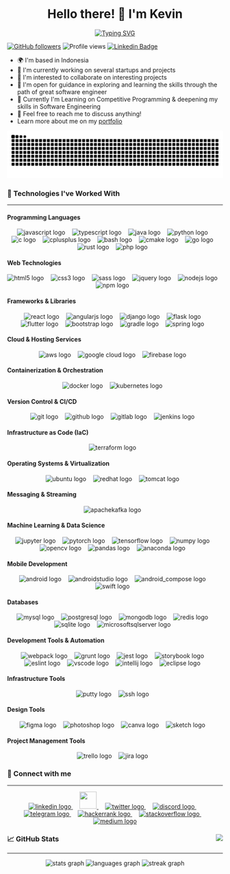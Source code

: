 <h1 align="center">Hello there! 👋 I'm Kevin</h1>

<p align="center">
  <a href="https://git.io/typing-svg"><img src="https://readme-typing-svg.herokuapp.com?font=Fira+Code&pause=1000&color=1BA7EA&center=true&random=false&width=435&lines=Ananda+Kevin+Refaldo+Sariputra;Senior+Software+Engineer;PPTI+BCA;Math+Olympiad+Nationalist;AWS+Cloud+Practitioner+Certified;Machine+Learning+Engineer;Competitive+Programming+Warrior" alt="Typing SVG" /></a>
</p>

[![GitHub followers](https://img.shields.io/github/followers/anandakevin?label=Followers&style=social)](https://github.com/anandakevin/?tab=follow) ![Profile views](https://komarev.com/ghpvc/?username=anandakevin&color=blueviolet) [![Linkedin Badge](https://img.shields.io/badge/-anandakevin-blue?style=flat&logo=Linkedin&logoColor=white&link=https://www.linkedin.com/in/ananda-kevin-refaldo-sariputra/)](https://www.linkedin.com/in/ananda-kevin-refaldo-sariputra)

* 🌍 I'm based in Indonesia
* 🏢 I'm currently working on several startups and projects
* 🤝 I'm interested to collaborate on interesting projects
* 📖 I'm open for guidance in exploring and learning the skills through the path of great software engineer
* 🧠 Currently I'm Learning on Competitive Programming & deepening my skills in Software Engineering
* 🤔 Feel free to reach me to discuss anything!
* Learn more about me on my [portfolio](https://anandakevin.github.io)

<p align="center">
  <picture>
    <source media="(prefers-color-scheme: dark)" srcset="https://raw.githubusercontent.com/anandakevin/anandakevin/output/snake-dark.svg" />
    <source media="(prefers-color-scheme: light)" srcset="https://raw.githubusercontent.com/anandakevin/anandakevin/output/snake.svg" />
    <img alt="Snake animation" src="https://raw.githubusercontent.com/anandakevin/anandakevin/output/snake.svg" />
  </picture>
</p>

### 🚀 Technologies I've Worked With

---

#### **Programming Languages**
<div align="center">
  <img src="https://cdn.jsdelivr.net/gh/devicons/devicon/icons/javascript/javascript-original.svg" height="40" alt="javascript logo"  /><img width="12" />
  <img src="https://cdn.jsdelivr.net/gh/devicons/devicon/icons/typescript/typescript-original.svg" height="40" alt="typescript logo"  /><img width="12" />
  <img src="https://cdn.jsdelivr.net/gh/devicons/devicon/icons/java/java-original.svg" height="40" alt="java logo"  /><img width="12" />
  <img src="https://cdn.jsdelivr.net/gh/devicons/devicon/icons/python/python-original.svg" height="40" alt="python logo"  /><img width="12" />
  <img src="https://cdn.jsdelivr.net/gh/devicons/devicon/icons/c/c-original.svg" height="40" alt="c logo"  /><img width="12" />
  <img src="https://cdn.jsdelivr.net/gh/devicons/devicon/icons/cplusplus/cplusplus-original.svg" height="40" alt="cplusplus logo"  /><img width="12" />
  <img src="https://cdn.jsdelivr.net/gh/devicons/devicon/icons/bash/bash-original.svg" height="40" alt="bash logo"  /><img width="12" />
  <img src="https://cdn.jsdelivr.net/gh/devicons/devicon/icons/cmake/cmake-original.svg" height="40" alt="cmake logo"  /><img width="12" />
  <img src="https://cdn.jsdelivr.net/gh/devicons/devicon/icons/go/go-original.svg" height="40" alt="go logo"  /><img width="12" />
  <img src="https://cdn.jsdelivr.net/gh/devicons/devicon/icons/rust/rust-original.svg" height="40" alt="rust logo"  /><img width="12" />
  <img src="https://cdn.jsdelivr.net/gh/devicons/devicon/icons/php/php-original.svg" height="40" alt="php logo"  /><img width="12" />
</div>

#### **Web Technologies**
<div align="center">
  <img src="https://cdn.jsdelivr.net/gh/devicons/devicon/icons/html5/html5-original.svg" height="40" alt="html5 logo"  /><img width="12" />
  <img src="https://cdn.jsdelivr.net/gh/devicons/devicon/icons/css3/css3-original.svg" height="40" alt="css3 logo"  /><img width="12" />
  <img src="https://cdn.jsdelivr.net/gh/devicons/devicon/icons/sass/sass-original.svg" height="40" alt="sass logo"  /><img width="12" />
  <img src="https://cdn.jsdelivr.net/gh/devicons/devicon/icons/jquery/jquery-original.svg" height="40" alt="jquery logo"  /><img width="12" />
  <img src="https://cdn.jsdelivr.net/gh/devicons/devicon/icons/nodejs/nodejs-original.svg" height="40" alt="nodejs logo"  /><img width="12" />
  <img src="https://cdn.jsdelivr.net/gh/devicons/devicon/icons/npm/npm-original-wordmark.svg" height="40" alt="npm logo"  /><img width="12" />
</div>

#### **Frameworks & Libraries**
<div align="center">
  <img src="https://cdn.jsdelivr.net/gh/devicons/devicon/icons/react/react-original.svg" height="40" alt="react logo"  /><img width="12" />
  <img src="https://cdn.jsdelivr.net/gh/devicons/devicon/icons/angularjs/angularjs-original.svg" height="40" alt="angularjs logo"  /><img width="12" />
  <img src="https://cdn.jsdelivr.net/gh/devicons/devicon/icons/django/django-plain.svg" height="40" alt="django logo"  /><img width="12" />
  <img src="https://cdn.jsdelivr.net/gh/devicons/devicon/icons/flask/flask-original.svg" height="40" alt="flask logo"  /><img width="12" />
  <img src="https://cdn.jsdelivr.net/gh/devicons/devicon/icons/flutter/flutter-original.svg" height="40" alt="flutter logo"  /><img width="12" />
  <img src="https://cdn.jsdelivr.net/gh/devicons/devicon/icons/bootstrap/bootstrap-original.svg" height="40" alt="bootstrap logo"  /><img width="12" />
  <img src="https://cdn.jsdelivr.net/gh/devicons/devicon/icons/gradle/gradle-original.svg" height="40" alt="gradle logo"  /><img width="12" />
  <img src="https://cdn.jsdelivr.net/gh/devicons/devicon/icons/spring/spring-original.svg" height="40" alt="spring logo"  /><img width="12" />
</div>

#### **Cloud & Hosting Services**
<div align="center">
  <img src="https://cdn.jsdelivr.net/gh/devicons/devicon/icons/amazonwebservices/amazonwebservices-original-wordmark.svg" height="40" alt="aws logo"  /><img width="12" />
  <img src="https://cdn.jsdelivr.net/gh/devicons/devicon/icons/googlecloud/googlecloud-original.svg" height="40" alt="google cloud logo"  /><img width="12" />
  <img src="https://cdn.jsdelivr.net/gh/devicons/devicon/icons/firebase/firebase-plain.svg" height="40" alt="firebase logo"  /><img width="12" />
</div>

#### **Containerization & Orchestration**
<div align="center">
  <img src="https://cdn.jsdelivr.net/gh/devicons/devicon/icons/docker/docker-original.svg" height="40" alt="docker logo"  /><img width="12" />
  <img src="https://cdn.jsdelivr.net/gh/devicons/devicon/icons/kubernetes/kubernetes-plain.svg" height="40" alt="kubernetes logo"  /><img width="12" />
</div>

#### **Version Control & CI/CD**
<div align="center">
  <img src="https://cdn.jsdelivr.net/gh/devicons/devicon/icons/git/git-original.svg" height="40" alt="git logo"  /><img width="12" />
  <img src="https://cdn.jsdelivr.net/gh/devicons/devicon/icons/github/github-original.svg" height="40" alt="github logo"  /><img width="12" />
  <img src="https://cdn.jsdelivr.net/gh/devicons/devicon/icons/gitlab/gitlab-original.svg" height="40" alt="gitlab logo"  /><img width="12" />
  <img src="https://cdn.jsdelivr.net/gh/devicons/devicon/icons/jenkins/jenkins-line.svg" height="40" alt="jenkins logo"  /><img width="12" />
</div>

#### **Infrastructure as Code (IaC)**
<div align="center">
  <img src="https://cdn.jsdelivr.net/gh/devicons/devicon/icons/terraform/terraform-original.svg" height="40" alt="terraform logo"  /><img width="12" />
</div>


#### **Operating Systems & Virtualization**
<div align="center">
  <img src="https://cdn.jsdelivr.net/gh/devicons/devicon/icons/ubuntu/ubuntu-original.svg" height="40" alt="ubuntu logo"  /><img width="12" />
  <img src="https://cdn.jsdelivr.net/gh/devicons/devicon/icons/redhat/redhat-original.svg" height="40" alt="redhat logo"  /><img width="12" />
  <img src="https://cdn.jsdelivr.net/gh/devicons/devicon/icons/tomcat/tomcat-original.svg" height="40" alt="tomcat logo"  /><img width="12" />
</div>


#### **Messaging & Streaming**
<div align="center">
  <img src="https://cdn.jsdelivr.net/gh/devicons/devicon/icons/apachekafka/apachekafka-original.svg" height="40" alt="apachekafka logo"  /><img width="12" />
</div>


#### **Machine Learning & Data Science**
<div align="center">
  <img src="https://cdn.jsdelivr.net/gh/devicons/devicon/icons/jupyter/jupyter-original.svg" height="40" alt="jupyter logo"  /><img width="12" />
  <img src="https://cdn.jsdelivr.net/gh/devicons/devicon/icons/pytorch/pytorch-original.svg" height="40" alt="pytorch logo"  /><img width="12" />
  <img src="https://cdn.jsdelivr.net/gh/devicons/devicon/icons/tensorflow/tensorflow-original.svg" height="40" alt="tensorflow logo"  /><img width="12" />
  <img src="https://cdn.jsdelivr.net/gh/devicons/devicon/icons/numpy/numpy-original.svg" height="40" alt="numpy logo"  /><img width="12" />
  <img src="https://cdn.jsdelivr.net/gh/devicons/devicon/icons/opencv/opencv-original.svg" height="40" alt="opencv logo"  /><img width="12" />
  <img src="https://cdn.jsdelivr.net/gh/devicons/devicon/icons/pandas/pandas-original.svg" height="40" alt="pandas logo"  /><img width="12" />
  <img src="https://cdn.jsdelivr.net/gh/devicons/devicon/icons/anaconda/anaconda-original.svg" height="40" alt="anaconda logo"  /><img width="12" />
</div>

#### **Mobile Development**
<div align="center">
  <img src="https://cdn.jsdelivr.net/gh/devicons/devicon/icons/android/android-original.svg" height="40" alt="android logo"  /><img width="12" />
  <img src="https://cdn.jsdelivr.net/gh/devicons/devicon/icons/androidstudio/androidstudio-original.svg" height="40" alt="androidstudio logo"  /><img width="12" />
  <img src="https://3.bp.blogspot.com/-VVp3WvJvl84/X0Vu6EjYqDI/AAAAAAAAPjU/ZOMKiUlgfg8ok8DY8Hc-ocOvGdB0z86AgCLcBGAsYHQ/s1600/jetpack%2Bcompose%2Bicon_RGB.png" height="40" alt="android_compose logo"  /><img width="12" />
  <img src="https://cdn.jsdelivr.net/gh/devicons/devicon/icons/swift/swift-original.svg" height="40" alt="swift logo"  /><img width="12" />
</div>

#### **Databases**
<div align="center">
  <img src="https://cdn.jsdelivr.net/gh/devicons/devicon/icons/mysql/mysql-original.svg" height="40" alt="mysql logo"  /><img width="12" />
  <img src="https://cdn.jsdelivr.net/gh/devicons/devicon/icons/postgresql/postgresql-original.svg" height="40" alt="postgresql logo"  /><img width="12" />
  <img src="https://cdn.jsdelivr.net/gh/devicons/devicon/icons/mongodb/mongodb-original.svg" height="40" alt="mongodb logo"  /><img width="12" />
  <img src="https://cdn.jsdelivr.net/gh/devicons/devicon/icons/redis/redis-original.svg" height="40" alt="redis logo"  /><img width="12" />
  <img src="https://cdn.jsdelivr.net/gh/devicons/devicon/icons/sqlite/sqlite-original.svg" height="40" alt="sqlite logo"  /><img width="12" />
  <img src="https://cdn.jsdelivr.net/gh/devicons/devicon/icons/microsoftsqlserver/microsoftsqlserver-plain.svg" height="40" alt="microsoftsqlserver logo"  /><img width="12" />
</div>

#### **Development Tools & Automation**
<div align="center">
  <img src="https://cdn.jsdelivr.net/gh/devicons/devicon/icons/webpack/webpack-original.svg" height="40" alt="webpack logo"  /><img width="12" />
  <img src="https://cdn.jsdelivr.net/gh/devicons/devicon/icons/grunt/grunt-original.svg" height="40" alt="grunt logo"  /><img width="12" />
  <img src="https://cdn.jsdelivr.net/gh/devicons/devicon/icons/jest/jest-plain.svg" height="40" alt="jest logo"  /><img width="12" />
  <img src="https://cdn.jsdelivr.net/gh/devicons/devicon/icons/storybook/storybook-original.svg" height="40" alt="storybook logo"  /><img width="12" />
  <img src="https://cdn.jsdelivr.net/gh/devicons/devicon/icons/eslint/eslint-original.svg" height="40" alt="eslint logo"  /><img width="12" />
  <img src="https://cdn.jsdelivr.net/gh/devicons/devicon/icons/vscode/vscode-original.svg" height="40" alt="vscode logo"  /><img width="12" />
  <img src="https://cdn.jsdelivr.net/gh/devicons/devicon/icons/intellij/intellij-original.svg" height="40" alt="intellij logo"  /><img width="12" />
  <img src="https://cdn.jsdelivr.net/gh/devicons/devicon/icons/eclipse/eclipse-original.svg" height="40" alt="eclipse logo"  /><img width="12" />
</div>

#### **Infrastructure Tools**
<div align="center">
  <img src="https://cdn.jsdelivr.net/gh/devicons/devicon/icons/putty/putty-original.svg" height="40" alt="putty logo"  /><img width="12" />
  <img src="https://cdn.jsdelivr.net/gh/devicons/devicon/icons/ssh/ssh-original.svg" height="40" alt="ssh logo"  /><img width="12" />
</div>

#### **Design Tools**
<div align="center">
  <img src="https://cdn.jsdelivr.net/gh/devicons/devicon/icons/figma/figma-original.svg" height="40" alt="figma logo"  /><img width="12" />
  <img src="https://cdn.jsdelivr.net/gh/devicons/devicon/icons/photoshop/photoshop-plain.svg" height="40" alt="photoshop logo"  /><img width="12" />
  <img src="https://cdn.jsdelivr.net/gh/devicons/devicon/icons/canva/canva-original.svg" height="40" alt="canva logo"  /><img width="12" />
  <img src="https://cdn.jsdelivr.net/gh/devicons/devicon/icons/sketch/sketch-original.svg" height="40" alt="sketch logo"  /><img width="12" />
</div>

#### **Project Management Tools**
<div align="center">
  <img src="https://cdn.jsdelivr.net/gh/devicons/devicon/icons/trello/trello-plain.svg" height="40" alt="trello logo"  /><img width="12" />
  <img src="https://cdn.jsdelivr.net/gh/devicons/devicon/icons/jira/jira-original.svg" height="40" alt="jira logo"  /><img width="12" />
</div>

### 👋 Connect with me

---

<div align="center">
  <a href="https://www.linkedin.com/in/ananda-kevin-refaldo-sariputra" target="_blank">
    <img src="https://raw.githubusercontent.com/maurodesouza/profile-readme-generator/master/src/assets/icons/social/linkedin/default.svg" width="40" height="40" alt="linkedin logo"  />
  </a>
  <img width="12" />
  <a href="https://www.github.com/anandakevin" target="_blank" rel="noreferrer"><img src="https://raw.githubusercontent.com/danielcranney/readme-generator/main/public/icons/socials/github.svg" width="40" height="40" />
  </a>
  <img width="12" />
  <a href="https://www.twitter.com/AnandaKevin18" target="_blank">
    <img src="https://raw.githubusercontent.com/maurodesouza/profile-readme-generator/master/src/assets/icons/social/twitter/default.svg" width="40" height="40" alt="twitter logo"  />
  </a>
  <img width="12" />
  <a href="https://discord.com/users/FrozenDragon#4838" target="_blank">
    <img src="https://raw.githubusercontent.com/maurodesouza/profile-readme-generator/master/src/assets/icons/social/discord/default.svg" width="40" height="40" alt="discord logo"  />
  </a>
  <img width="12" />
  <a href="https://t.me/anandakevin" target="_blank">
    <img src="https://raw.githubusercontent.com/maurodesouza/profile-readme-generator/master/src/assets/icons/social/telegram/default.svg" width="40" height="40" alt="telegram logo"  />
  </a>
  <img width="12" />
  <a href="https://www.hackerrank.com/anandakevinsari1" target="_blank">
    <img src="https://raw.githubusercontent.com/maurodesouza/profile-readme-generator/master/src/assets/icons/social/hackerrank/default.svg" width="40" height="40" alt="hackerrank logo"  />
  </a>
  <img width="12" />
  <a href="https://stackoverflow.com/users/13581315" target="_blank">
    <img src="https://raw.githubusercontent.com/maurodesouza/profile-readme-generator/master/src/assets/icons/social/stackoverflow/default.svg" width="40" height="40" alt="stackoverflow logo"  />
  </a>
  <img width="12" />
  <a href="https://medium.com/@anandakevinsariputra" target="_blank">
    <img src="https://raw.githubusercontent.com/maurodesouza/profile-readme-generator/master/src/assets/icons/social/medium/default.svg" width="40" height="40" alt="medium logo"  />
  </a>
</div>

### 📈 GitHub Stats <img align="right" src="https://komarev.com/ghpvc/?username=anandakevin&color=blue"  />

---

<div align="center">
  <img src="https://github-readme-stats.vercel.app/api?username=anandakevin&hide_title=false&hide_rank=false&show_icons=true&include_all_commits=true&count_private=true&disable_animations=false&theme=tokyonight&locale=en&hide_border=true&order=1" height="200" alt="stats graph"  />
  <img src="https://github-readme-stats.vercel.app/api/top-langs?username=anandakevin&locale=en&hide_title=false&layout=compact&card_width=320&langs_count=10&theme=tokyonight&hide_border=true&order=2" height="200" alt="languages graph"  />
  <img src="https://streak-stats.demolab.com?user=anandakevin&locale=en&mode=weekly&theme=tokyonight&hide_border=true&border_radius=5&date_format=M j[, Y]&order=3" height="200" alt="streak graph"  />
</div>

